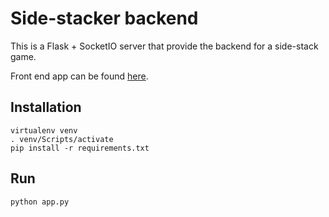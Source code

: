 # Side-stacker backend

This is a Flask + SocketIO server that provide the backend for a side-stack game.

Front end app can be found [here](https://github.com/ehupin/side-stacker-frontend).

## Installation
```shell
virtualenv venv
. venv/Scripts/activate
pip install -r requirements.txt
```

## Run
```shell
python app.py
```